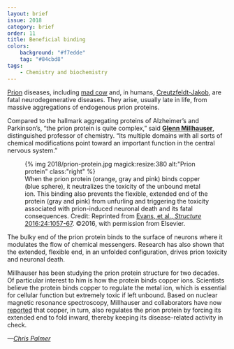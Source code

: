 ```yaml
---
layout: brief
issue: 2018
category: brief
order: 11
title: Beneficial binding
colors:
    background: "#f7edde"
    tag: "#84cbd8"
tags:
    - Chemistry and biochemistry 
---
```

[Prion](https://en.wikipedia.org/wiki/Prion) diseases, including [mad cow](https://www.cdc.gov/prions/bse/about.html) and, in humans, [Creutzfeldt-Jakob](https://www.ninds.nih.gov/Disorders/Patient-Caregiver-Education/Fact-Sheets/Creutzfeldt-Jakob-Disease-Fact-Sheet), are fatal neurodegenerative diseases. They arise, usually late in life, from massive aggregations of endogenous prion proteins.

Compared to the hallmark aggregating proteins of Alzheimer’s and Parkinson’s, “the prion protein is quite complex,” said [**Glenn Millhauser**](https://www.chemistry.ucsc.edu/faculty/singleton.php?singleton=true&cruz_id=glennm), distinguished professor of chemistry. “Its multiple domains with all sorts of chemical modifications point toward an important function in the central nervous system.”
<figure>
{% img 2018/prion-protein.jpg magick:resize:380 alt:"Prion protein" class:"right" %}
<figcaption>When the prion protein (orange, gray and pink) binds copper (blue sphere), it neutralizes the toxicity of the unbound metal ion. This binding also prevents the flexible, extended end of the protein (gray and pink) from unfurling and triggering the toxicity associated with prion-induced neuronal death and its fatal consequences. Credit: Reprinted from <a href="https://www.sciencedirect.com/science/article/pii/S0969212616300788?via%3Dihub">Evans, et al., <span style="font-style:italic;">Structure</span> 2016:24:1057-67</a>. ©2016, with permission from Elsevier.</figcaption>
</figure>
The bulky end of the prion protein binds to the surface of neurons where it modulates the flow of chemical messengers. Research has also shown that the extended, flexible end, in an unfolded configuration, drives prion toxicity and neuronal death.

Millhauser has been studying the prion protein structure for two decades. Of particular interest to him is how the protein binds copper ions. Scientists believe the protein binds copper to regulate the metal ion, which is essential for cellular function but extremely toxic if left unbound. Based on nuclear magnetic resonance spectroscopy, Millhauser and collaborators have now [reported](https://www.sciencedirect.com/science/article/pii/S0969212616300788?via%3Dihub) that copper, in turn, also regulates the prion protein by forcing its extended end to fold inward, thereby keeping its disease-related activity in check.

*—[Chris Palmer](http://chrispalmer.squarespace.com/)*
